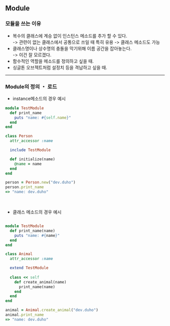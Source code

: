 ## Module

### 모듈을 쓰는 이유
- 복수의 클래스에 계승 없이 인스턴스 메소드를 추가 할 수 있다.  
  -> 관련이 없는 클래스에서 공통으로 쓰일 때 특히 유용
  -> 클래스 메소드도 가능
- 클래스명이나 상수명의 충돌을 막기위해 이름 공간을 잡아놓는다.  
  -> 이건 잘 모르겠다.
- 함수적인 역할을 메소드를 정의하고 싶을 때.
- 싱글톤 오브젝트처럼 설정치 등을 격납하고 싶을 때.

---
### Module의 정의 ・ 로드
- instance메소드의 경우 예시

```rb
module TestModule
  def print_name
    puts "name: #{self.name}"
  end
end

class Person
  attr_accessor :name

  include TestModule

  def initialize(name)
    @name = name
  end
end

person = Person.new("dev.duho")
person.print_name
=> "name: dev.duho"
```
<br>

- 클래스 메소드의 경우 예시
```rb

module TestModule
  def print_name(name)
    puts "name: #{name}"
  end
end

class Animal
  attr_accessor :name

  extend TestModule
  
  class << self
    def create_animal(name)
      print_name(name)
    end
  end
end

animal = Animal.create_animal("dev.duho")
animal.print_name
=> "name: dev.duho"
```
